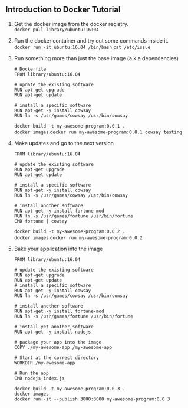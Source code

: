 Introduction to Docker Tutorial
-------------------------------

1. Get the docker image from the docker registry.   
   `docker pull library/ubuntu:16:04`

2. Run the docker container and try out some commands inside it.  
   `docker run -it ubuntu:16.04 /bin/bash`
   `cat /etc/issue` 

3. Run something more than just the base image (a.k.a dependencies)  
   ``` 
   # Dockerfile
   FROM library/ubuntu:16.04

   # update the existing software 
   RUN apt-get upgrade
   RUN apt-get update

   # install a specific software
   RUN apt-get -y install cowsay
   RUN ln -s /usr/games/cowsay /usr/bin/cowsay
   ``` 
   `docker build -t my-awesome-program:0.0.1 .`  
   `docker images`
   `docker run my-awesome-program:0.0.1 cowsay testing`

4. Make updates and go to the next version
   ``` 
   FROM library/ubuntu:16.04

   # update the existing software 
   RUN apt-get upgrade
   RUN apt-get update

   # install a specific software
   RUN apt-get -y install cowsay
   RUN ln -s /usr/games/cowsay /usr/bin/cowsay

   # install another software
   RUN apt-get -y install fortune-mod
   RUN ln -s /usr/games/fortune /usr/bin/fortune
   CMD fortune | cowsay
   ``` 
   `docker build -t my-awesome-program:0.0.2 .`  
   `docker images`
   `docker run my-awesome-program:0.0.2`

5. Bake your application into the image 
   ``` 
   FROM library/ubuntu:16.04

   # update the existing software 
   RUN apt-get upgrade
   RUN apt-get update
   # install a specific software
   RUN apt-get -y install cowsay
   RUN ln -s /usr/games/cowsay /usr/bin/cowsay

   # install another software
   RUN apt-get -y install fortune-mod
   RUN ln -s /usr/games/fortune /usr/bin/fortune

   # install yet another software
   RUN apt-get -y install nodejs

   # package your app into the image 
   COPY ./my-awesome-app /my-awesome-app

   # Start at the correct directory
   WORKDIR /my-awesome-app

   # Run the app
   CMD nodejs index.js
   ```
   `docker build -t my-awesome-program:0.0.3 .`  
   `docker images`  
   `docker run -it --publish 3000:3000 my-awesome-program:0.0.3`  
